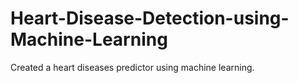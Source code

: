 # Heart-Disease-Detection-using-Machine-Learning
Created a heart diseases predictor using machine learning.

